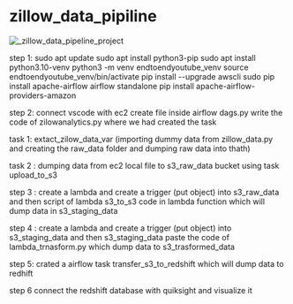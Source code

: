 # zillow_data_pipiline

![_zillow_data_pipeline_project](https://github.com/balwant-chauhan-data-eng-project/zillow_data_pipiline/assets/167126710/bfcbfdef-3222-4892-bc11-c56926c63798)


step 1:
sudo apt update
sudo apt install python3-pip
sudo apt install python3.10-venv
python3 -m venv endtoendyoutube_venv
source endtoendyoutube_venv/bin/activate
pip install --upgrade awscli
sudo pip install apache-airflow
airflow standalone
pip install apache-airflow-providers-amazon

step 2:
connect vscode with ec2
create file inside airflow dags.py
write the code of zilowanalytics.py
where we had created the task




task 1: extact_zilow_data_var (importing dummy data from zillow_data.py and creating the raw_data folder and dumping raw data into thath)




task 2 : dumping data from ec2 local file to s3_raw_data  bucket using task upload_to_s3




step 3 : create a lambda and create a trigger (put object) into s3_raw_data and then script of lambda s3_to_s3 code in lambda function which will dump data in s3_staging_data



step 4 : create a lambda and create a trigger (put object) into s3_staging_data and then s3_staging_data paste the code of lambda_trnasform.py which dump data to s3_trasformed_data




step 5: crated a airflow task transfer_s3_to_redshift which will dump data to redhift 



step 6 connect the redshift database with quiksight and visualize it 
